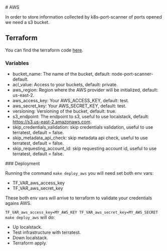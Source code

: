 # AWS 

In order to store information collected by k8s-port-scanner of ports opened we need a s3 bucket.

## Terraform

You can find the terraform code [here](infrastructure/aws).

### Variables

* bucket_name: The name of the bucket, default: node-port-scanner-default.
* acl_value: Access to  your buckets, default: private.
* aws_region: Region where the AWS provider will be initialized, default: us-east-2.
* aws_access_key: Your AWS_ACCESS_KEY, default: test.
* aws_secret_key: Your AWS_SECRET_KEY, default: test.
* versioning: Versioning of the bucket, default: true.
* s3_endpoint: The endpoint to s3, useful to use localstack, default: https://s3.us-east-2.amazonaws.com.
* skip_credentials_validation: skip credentials validation, useful to use terratest, default = false.
* skip_metadata_api_check: skip metadata api check, useful to use terratest, default = false.
* skip_requesting_account_id: skip requesting account id, useful to use terratest, default = false.

### Deployment

Running the command `make deploy_aws` you will need set both env vars:
* TF_VAR_aws_access_key
* TF_VAR_aws_secret_key

These both env vars will arrive to terraform to validate your credentials agains AWS.

`TF_VAR_aws_access_key=MY_AWS_KEY TF_VAR_aws_secret_key=MY_AWS_SECRET make deploy_aws` will do:
- Up localstack.
- Test infrastructure with terratest.
- Down localstack.
- Terraform apply.